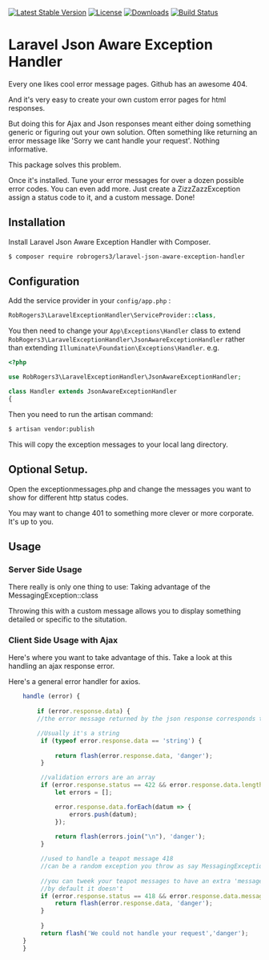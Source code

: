 [![Latest Stable Version](https://img.shields.io/packagist/v/robrogers3/laravel-json-aware-exception-handler.svg?style=flat-square)](https://packagist.org/packages/robrogers3/laravel-json-aware-exception-handler)
[![License](https://img.shields.io/dub/l/vibe-d.svg?style=flat-square)](license.md)
[![Downloads](https://img.shields.io/packagist/dt/robrogers3/laravel-json-aware-exception-handler.svg?style=flat-square)](https://packagist.org/packages/robrogers3/laravel-json-aware-exception-handler)
[![Build Status](https://api.travis-ci.org/robrogers3/laravel-jsonaware-exception-handler.svg?branch=master)](https://travis-ci.org/robrogers3/laravel-jsonaware-exception-handler)


# Laravel Json Aware Exception Handler

Every one likes cool error message pages. Github has an awesome 404.

And it's very easy to create your own custom error pages for html responses.

But doing this for Ajax and Json responses meant either doing something generic or figuring out your own solution.
Often something like returning an error message like  'Sorry we cant handle your request'. Nothing informative.

This package solves this problem.

Once it's installed. Tune your error messages for over a dozen possible error codes.
You can even add more. Just create a ZizzZazzException assign a status code to it, and a custom message. Done!

## Installation

Install Laravel Json Aware Exception Handler with Composer.

```bash
$ composer require robrogers3/laravel-json-aware-exception-handler
```

## Configuration 

Add the service provider in your `config/app.php` :

```php
RobRogers3\LaravelExceptionHandler\ServiceProvider::class,
```

You then need to change your `App\Exceptions\Handler` class to extend `RobRogers3\LaravelExceptionHandler\JsonAwareExceptionHandler` rather than extending `Illuminate\Foundation\Exceptions\Handler`. e.g.

```php
<?php

use RobRogers3\LaravelExceptionHandler\JsonAwareExceptionHandler;

class Handler extends JsonAwareExceptionHandler
{

```

Then you need to run the artisan command:

```bash
$ artisan vendor:publish
```
This will copy the exception messages to your local lang directory.

## Optional Setup.

Open the exceptionmessages.php and change the messages you want to show for different http status codes.

You may want to change 401 to something more clever or more corporate. It's up to you.

## Usage

### Server Side Usage

There really is only one thing to use: Taking advantage of the MessagingException::class

Throwing this with a custom message allows you to display something detailed or specific to the situtation.

### Client Side Usage with Ajax

Here's where you want to take advantage of this. Take a look at this handling an ajax response error.

Here's a general error handler for axios.

```javascript
	handle (error) {
	       
	    if (error.response.data) {
	    //the error message returned by the json response corresponds to the error.response.data property

	    //Usually it's a string
		 if (typeof error.response.data == 'string') {
		 
		     return flash(error.response.data, 'danger');
		 }

		 //validation errors are an array
		 if (error.response.status == 422 && error.response.data.length) {
		     let errors = [];

			 error.response.data.forEach(datum => {
			     errors.push(datum);
			 });
		     
		     return flash(errors.join("\n"), 'danger');
		 }

		 //used to handle a teapot message 418
		 //can be a random exception you throw as say MessagingException
		 
		 //you can tweek your teapot messages to have an extra 'message' property. Up to you.
		 //by default it doesn't 
		 if (error.response.status == 418 && error.response.data.message) {
		     return flash(error.response.data, 'danger');
		 }
		 
	     }
	     return flash('We could not handle your request','danger');
	}
    }
```
